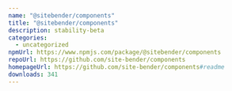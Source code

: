 ```yaml
---
name: "@sitebender/components"
title: "@sitebender/components"
description: stability-beta
categories:
  - uncategorized
npmUrl: https://www.npmjs.com/package/@sitebender/components
repoUrl: https://github.com/site-bender/components
homepageUrl: https://github.com/site-bender/components#readme
downloads: 341
---
```

